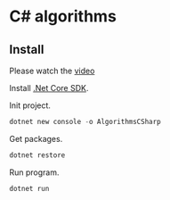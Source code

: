 # C# algorithms

## Install

Please watch the [video](https://channel9.msdn.com/Blogs/dotnet/Get-started-VSCode-Csharp-NET-Core-Windows)

Install [.Net Core SDK](https://dotnet.microsoft.com/download/dotnet-core/3.1).

Init project.

```powershell
dotnet new console -o AlgorithmsCSharp
```

Get packages.

```powershell
dotnet restore
```

Run program.

```powershell
dotnet run
```
